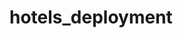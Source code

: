 # hotels_deployment

<!-- 
1. On this page you will have a visual interface
that will allow you to choose hotels using two common filters. Registration dates: CheckIn and CheckOut. And prices related to hotels.

2. With both parameters you can choose the hotel that is within your reach.


3. The parameters of the size of the rooms and
country of location are still under development. Ask us to offer you more information or help.

4. You can inspect the page in your preferred browser to see all its functionality. o If you prefer you can download the repository and open the page from your machine.

5. You can find the deployed page here: https://manuelalejandro93.github.io/hotels_deployment/
................................................
................................................

Information in Spanish.


1. En esta página tendrás una interfaz visual
que te permitira elegir hoteles utilizando dos filtros comúnes. Las fechas de registro: CheckIn y  CheckOut. Y los precios relacionados a los hoteles.

2. Con ambos parametros podrás elegir el hotel que esté a tu alcance.


3. Los parametros de tamaño de las habitaciones y 
pais de ubicacion se encuentran todavía en desarrollo. Preguntanos para ofrecerte más informcación o ayuda.

4. Puedes inspeccionar la página en tu navegador preferido para ver toda su funcionalidad. o Si prefieres puedes descargar el repositorio y abrir la página desde tu máquina.

5. Puedes encontrar la página desplegada aquí:  https://manuelalejandro93.github.io/hotels_deployment/ 
 -->
